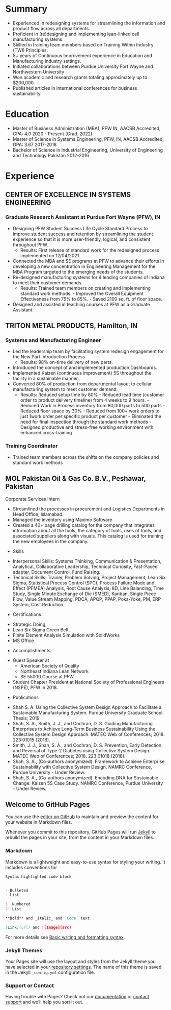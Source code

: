 # Summary

- Experienced in redesigning systems for streamlining the information and product flow across all departments.
- Proficient in (re)designing and implementing lean-linked cell manufacturing systems.
- Skilled in training team members based on Training Within Industry (TWI) Principles.
- 5+ years of Continuous Improvement experience in Education and Manufacturing industry settings.
- Initiated collaborations between Purdue University Fort Wayne and Northwestern University
- Won academic and research grants totaling approximately up to $200,000.
- Published articles in international conferences for business sustainability.


# Education

- Master of Business Administration (MBA), PFW IN, AACSB Accredited, GPA: 4.0	                                                 2020 - Present (Grad. 2022)
- Master of Science in Systems Engineering, PFW, IN, AACSB Accredited, GPA: 3.67	                                             2017-2018
- Bachelor of Science in Industrial Engineering, University of Engineering and Technology                                      Pakistan	2012-2016

# Experience

## CENTER OF EXCELLENCE IN SYSTEMS ENGINEERING
### Graduate Research Assistant at Purdue Fort Wayne (PFW), IN
- Designing PFW Student Success Life Cycle Standard Process to improve student success and retention by streamlining the student experience so that it is more user-friendly, logical, and consistent throughout PFW.
  - Results: First release of standard work for the redesigned process implemented on 12/04/2021.
- Connected the MBA and SE programs at PFW to advance their efforts in developing a new concentration in Engineering Management for the MBA Program targeted to the emerging needs of the students.
- Re-designed manufacturing systems for 4 leading companies of Indiana to meet their customer demands.
  - Results: Trained team members on creating and implementing standard work methods.
        - Improved the Overall Equipment Effectiveness from 75% to 85%. 
        - Saved 2100 sq. ft. of floor space.
- Designed and assisted in teaching courses at PFW as a Graduate Assistant.

## TRITON METAL PRODUCTS, Hamilton, IN
### Systems and Manufacturing Engineer
- Led the leadership team by facilitating system redesign engagement for the New Part Introduction Process 
    - Results: 98% on-time delivery of new parts.
- Introduced the concept of and implemented production Dashboards.
- Implemented Kaizen (continuous improvement) 5S throughout the facility in a sustainable manner.
- Converted 80% of production from departmental layout to cellular manufacturing system to meet customer demand.
    - Results: Reduced setup time by 80%
          - Reduced lead time (customer order to product delivery timeline) from 4 weeks to 9 hours.
          - Reduced Work in Process inventory from 80,000 parts to 500 parts
          - Reduced floor space by 30%
          - Reduced from 100+ work orders to just 1work order per specific product per customer
          - Eliminated the need for final inspection through the standard work methods
          - Designed productive and stress-free working environment with enhanced cross-training

### Training Coordinator
- Trained team members across the shifts on the company policies and standard work methods

## MOL Pakistan Oil & Gas Co. B.V., Peshawar, Pakistan
Corporate Services Intern
- Streamlined the processes in procurement and Logistics Departments in Head Office, Islamabad.
- Managed the inventory using Maximo Software
- Created a 40+ page drilling catalog for the company that integrates information about all the tools, the category of tools, uses of tools, and associated suppliers along with visuals. This catalog is used for training the new employees in the company.

* Skills

- Interpersonal Skills: Systems Thinking, Communication & Presentation, Analytical, Collaborative Leadership, Technical Curiosity, Fast-Paced adapter, Document Control, Fund Raising.
- Technical Skills: Trainer, Problem Solving, Project Management, Lean Six Sigma, Statistical Process Control (SPC), Process Failure Mode and Effect (PFMEA) Analysis, Root Cause Analysis, 8D, Line Balancing, Time Study, Single Minute Exchange of Die (SMED), Kanban, Single Piece Flow, Value Stream Mapping, PDCA, APQP, PPAP, Poka-Yoke, PM, ERP System, Cost Reduction.

* Certifications

- Strategic Doing, 
- Lean Six Sigma Green Belt, 
- Finite Element Analysis Simulation with SolidWorks
- MS Office

* Accomplishments

- Guest Speaker at 
  - American Society of Quality
  - Northeast Indiana Lean Network 
  - SE 55000 Course at PFW
- Student Chapter President at National Society of Professional Engineers (NSPE), PFW in 2018. 

* Publications

-  Shah S. A. Using the Collective System Design Approach to Facilitate a Sustainable Manufacturing System. Purdue University Graduate School. Thesis; 2019.
-  Shah, S. A., Smith, J. J., and Cochran, D. S. Guiding Manufacturing Enterprises to Achieve Long-Term Business Sustainability Using the Collective System Design Approach. MATEC Web of Conferences; 2018. 223:01015 (2018).
-  Smith, J. J., Shah, S. A., and Cochran, D. S. Prevention, Early Detection, and Reversal of Type-2 Diabetes using Collective System Design. MATEC Web of Conferences; 2018. 223:01018 (2018).
-  Shah, S. A., (Co-authors anonymized). Framework to Achieve Enterprise Sustainability with Collective System Design. NAMRC Conference, Purdue University - Under Review. 
-  Shah, S. A., (Co-authors anonymized). Encoding DNA for Sustainable Change: Kaizen 5S Case Study. NAMRC Conference, Purdue University - Under Review.


## Welcome to GitHub Pages

You can use the [editor on GitHub](https://github.com/shahab-systems/shahab-systems.github.io/edit/main/index.md) to maintain and preview the content for your website in Markdown files.

Whenever you commit to this repository, GitHub Pages will run [Jekyll](https://jekyllrb.com/) to rebuild the pages in your site, from the content in your Markdown files.

### Markdown

Markdown is a lightweight and easy-to-use syntax for styling your writing. It includes conventions for

```markdown
Syntax highlighted code block


- Bulleted
- List

1. Numbered
2. List

**Bold** and _Italic_ and `Code` text

[Link](url) and ![Image](src)
```

For more details see [Basic writing and formatting syntax](https://docs.github.com/en/github/writing-on-github/getting-started-with-writing-and-formatting-on-github/basic-writing-and-formatting-syntax).

### Jekyll Themes

Your Pages site will use the layout and styles from the Jekyll theme you have selected in your [repository settings](https://github.com/shahab-systems/shahab-systems.github.io/settings/pages). The name of this theme is saved in the Jekyll `_config.yml` configuration file.

### Support or Contact

Having trouble with Pages? Check out our [documentation](https://docs.github.com/categories/github-pages-basics/) or [contact support](https://support.github.com/contact) and we’ll help you sort it out.
